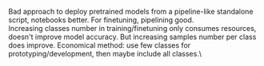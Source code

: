 Bad approach to deploy pretrained models from a pipeline-like standalone script, notebooks better. For finetuning, pipelining good. \
Increasing classes number in training/finetuning only consumes resources, doesn't improve model accuracy. But increasing samples number per class does improve. Economical method: use few classes for prototyping/development, then maybe include all classes.\
